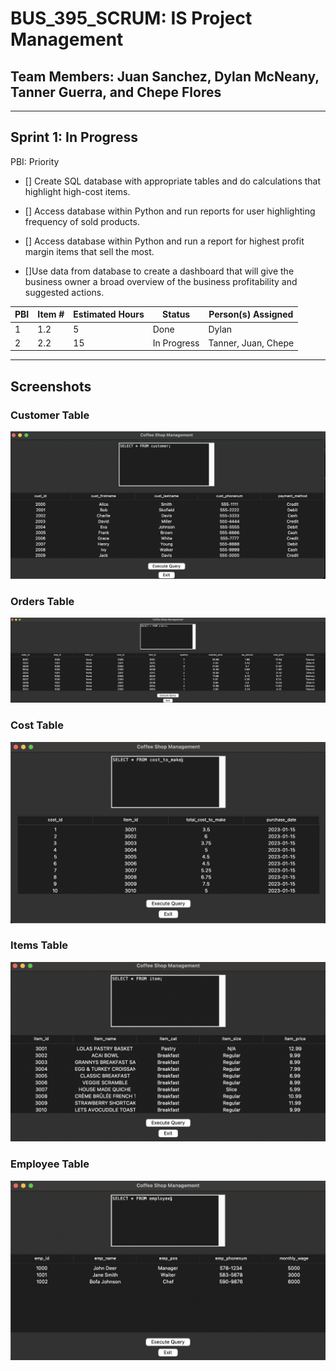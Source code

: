 # BUS_395_SCRUM: IS Project Management

## Team Members: Juan Sanchez, Dylan McNeany, Tanner Guerra, and Chepe Flores

---

## Sprint 1: In Progress

PBI: Priority 
- [] Create SQL database with appropriate tables and do calculations that highlight high-cost items.

- [] Access database within Python and run reports for user highlighting frequency of sold products.

- [] Access database within Python and run a report for highest profit margin items that sell the most.
  
- []Use data from database to create a dashboard that will give the business owner a broad overview of the business profitability and suggested actions.



| PBI | Item # | Estimated Hours | Status | Person(s) Assigned |
| ----------- | ----------- | ----------- | ----------- | ----------- |
| 1 | 1.2 | 5 | Done | Dylan |
| 2 | 2.2 | 15 | In Progress | Tanner, Juan, Chepe |

---

## Screenshots

### Customer Table
![alt text](https://github.com/nito0415/BUS_395_SCRUM/blob/main/supp_files/Screenshot%202023-11-16%20at%2000.10.24.png?raw=true)

### Orders Table
![alt text](https://github.com/nito0415/BUS_395_SCRUM/blob/main/supp_files/Screenshot%202023-11-16%20at%2000.21.17.png?raw=true)

### Cost Table
![alt text](https://github.com/nito0415/BUS_395_SCRUM/blob/main/supp_files/Screenshot%202023-11-16%20at%2000.22.12.png?raw=true)

### Items Table
![alt text](https://github.com/nito0415/BUS_395_SCRUM/blob/main/supp_files/Screenshot%202023-11-16%20at%2000.22.45.png?raw=true)

### Employee Table
![alt text](https://github.com/nito0415/BUS_395_SCRUM/blob/main/supp_files/Screenshot%202023-11-16%20at%2000.23.28.png?raw=true)